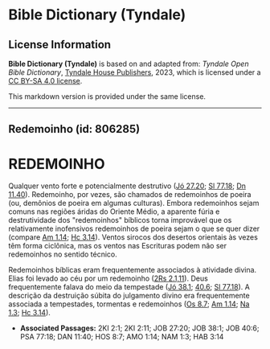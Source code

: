 # Bible Dictionary (Tyndale)

## License Information

**Bible Dictionary (Tyndale)** is based on and adapted from: _Tyndale Open Bible Dictionary_, [Tyndale House Publishers](https://tyndaleopenresources.com/), 2023, which is licensed under a [CC BY-SA 4.0 license](https://creativecommons.org/licenses/by-sa/4.0/legalcode.en).

This markdown version is provided under the same license.



--------------------------------

## Redemoinho (id: 806285)

REDEMOINHO
==========

Qualquer vento forte e potencialmente destrutivo ([Jó 27\.20](https://ref.ly/Job27:20); [Sl 77\.18](https://ref.ly/Ps77:18); [Dn 11\.40](https://ref.ly/Dan11:40)). Redemoinho, por vezes, são chamados de redemoinhos de poeira (ou, demônios de poeira em algumas culturas). Embora redemoinhos sejam comuns nas regiões áridas do Oriente Médio, a aparente fúria e destrutividade dos "redemoinhos" bíblicos torna improvável que os relativamente inofensivos redemoinhos de poeira sejam o que se quer dizer (compare [Am 1\.14](https://ref.ly/Amos1:14); [Hc 3\.14](https://ref.ly/Hab3:14)). Ventos sirocos dos desertos orientais às vezes têm forma ciclônica, mas os ventos nas Escrituras podem não ser redemoinhos no sentido técnico.

Redemoinhos bíblicas eram frequentemente associados à atividade divina. Elias foi levado ao céu por um redemoinho ([2Rs 2\.1,11](https://ref.ly/2Kgs2:1,2Kgs2:11)). Deus frequentemente falava do meio da tempestade ([Jó 38\.1](https://ref.ly/Job38:1); [40\.6](https://ref.ly/Job40:6); [Sl 77\.18](https://ref.ly/Ps77:18)). A descrição da destruição súbita do julgamento divino era frequentemente associada a tempestades, tormentas e redemoinhos ([Os 8\.7](https://ref.ly/Hos8:7); [Am 1\.14](https://ref.ly/Amos1:14); [Na 1\.3](https://ref.ly/Nah1:3); [Hc 3\.14](https://ref.ly/Hab3:14)).

* **Associated Passages:** 2KI 2:1; 2KI 2:11; JOB 27:20; JOB 38:1; JOB 40:6; PSA 77:18; DAN 11:40; HOS 8:7; AMO 1:14; NAM 1:3; HAB 3:14

